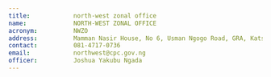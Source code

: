 ```yaml
---
title:            north-west zonal office
name:             NORTH-WEST ZONAL OFFICE
acronym:          NWZO
address:          Mamman Nasir House, No 6, Usman Ngogo Road, GRA, Katsina
contact:          081-4717-0736
email:            northwest@cpc.gov.ng
officer:          Joshua Yakubu Ngada
---
```

